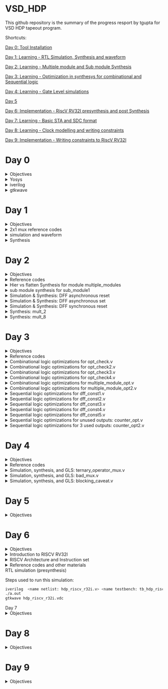 # VSD_HDP
This github repository is the summary of the progress resport by tgupta for VSD HDP tapeout program. 

Shortcuts:

[Day 0: Tool Installation](#day-0)

[Day 1: Learning - RTL Simulation, Synthesis and waveform](#day-1)

[Day 2: Learning - Multiple module and Sub module Synthesis](#day-2)

[Day 3: Learning - Optimization in synthesys for combinational and Sequential logic](#day-3)

[Day 4: Learning - Gate Level simulations](#day-4)

[Day 5](#day-5)

[Day 6: Implementation - RiscV RV32I presynthesis and post Synthesis](#day-6)

[Day 7: Learning - Basic STA and SDC format](#day-7)

[Day 8: Learning - Clock modelling and writing constraints](#day-8)

[Day 9: Implementation - Writing constraints to RiscV RV32I](#day-9)

# Day 0

<details>
 <summary> Objectives </summary>
To Install Ubuntu on Oracle VM machine 

To Install Yosys, iverilog, gtkwave tools.

</details>	
	
 <details>
 <summary> Yosys </summary>


 Yosys Installation
 
 Steps followed:
```bash
git clone https://github.com/YosysHQ/yosys.git
cd yosys-master 
sudo apt install make 
sudo apt-get install build-essential clang bison flex \
    libreadline-dev gawk tcl-dev libffi-dev git \
    graphviz xdot pkg-config python3 libboost-system-dev \
    libboost-python-dev libboost-filesystem-dev zlib1g-dev
make 
sudo make install
```
Screenshot after successful installation:

![1_Yosys_install](https://github.com/tgupta10/VSD_HDP/assets/86391769/e069562d-34ba-42c4-9dd9-cbd4d069d518)


Scrrenshot after successful launch:

![2_Yosys_launch](https://github.com/tgupta10/VSD_HDP/assets/86391769/196afcce-1dc3-489d-9287-4b72d1bbea7d)


</details>

 <details>
 <summary> iverilog </summary>


iverilog Installation

 Steps followed:
  ```bash
sudo apt-get install iverilog
 ```
 Screenshot after successful installation:

![3_iverilog_install](https://github.com/tgupta10/VSD_HDP/assets/86391769/d415622c-716d-4c95-873e-87db8c3f7b5a)


 Screenshot after successful launch:
 
![4_iverilog_launch](https://github.com/tgupta10/VSD_HDP/assets/86391769/ab34d6a4-29a8-4925-bf92-47f0700393b3)


</details>
 <details>
 <summary> gtkwave </summary>


 gtkwave installation

 Steps followed:
  ```bash
sudo apt-get install gtkwave
 ```
 Screenshot after successful installation:

![5_gtkwave_install](https://github.com/tgupta10/VSD_HDP/assets/86391769/847cc2d3-8175-43f8-af9b-4b552697b348)



Screenshot after successful launch:

![5_gtkwave_launch](https://github.com/tgupta10/VSD_HDP/assets/86391769/47a227f6-50da-45ee-9d04-403bcf5592ca)


</details>



# Day 1

<details>
 <summary> Objectives </summary>
To simulate RTL of a 2x1 mux. RTL and testbech is provided by VSD. Tool used is iverilog.

To view the waveform of the simulated 2x1 mux. Tool used is gtkwave.

To synthesize the 2x1 mux RTL and then generate synthesized RTL netlist. Tool used is Yosys.

</details>

<details>
 <summary> 2x1 mux reference codes </summary>
The RTL (good_mux.v), its testbench (tb_good_mux.v) and .lib files for 2x1 mux are provided by VSD, also present at https://github.com/kunalg123/sky130RTLDesignAndSynthesisWorkshop.git

</details>

<details>
 <summary> simulation and waveform </summary>
 
 Steps followed to simulate and view the waveforms for 2x1 mux:
	
 ```bash
 iverilog <name verilog: good_mux.v> <name testbench: tb_good_mux.v>
 ./a.out
 gtkwave tb_good_mux.vcd
 ```
	
 Screenshot for waveform in gtkview:
	
![1_good_mux_waveform](https://github.com/tgupta10/VSD_HDP/assets/86391769/6eb9dfb8-27e7-4e09-b44c-fa6c057d2bef)

 </details>

 </details>
<details>
 <summary> Synthesis </summary>
		
Steps followed for Synthesis of 2x1 mux:
		
```bash		
yosys> read_liberty -lib <path to sky130_fd_sc_hd__tt_025C_1v80.lib>
yosys> read_verilog <name of verilog file: multiple_modules.v>
yosys> synth -top <name: sub_module1>
yosys> abc -liberty <path to sky130_fd_sc_hd__tt_025C_1v80.lib>
yosys> show <name: sub_module1>
```
	
Screen shot synthesized 2x1 mux:
		
![3_synthesised_design](https://github.com/tgupta10/VSD_HDP/assets/86391769/3ee15cc1-bee9-4800-9097-c2cdf9e8ecde)

Steps followed to generate synthesized verilog netlist:
 ```bash
 yosys> write_verilog <file_name_netlist.v>
 yosys> write_verilog -noattr <file_name_netlist.v>
 ```
 
 Screenshot of the synthesized netlist:
 
![4_synthesised_netlist](https://github.com/tgupta10/VSD_HDP/assets/86391769/03741a86-6d61-4bbd-a358-8335f8e92607)

 
		
</details>

# Day 2

<details>
 <summary> Objectives </summary>
To synthesize and analyise heirarchical and flatten netlist for module "multiple_modules".

To synthesize sub module "sub_module1" from module "multiple_modules". 

To analyse different coding styles if DFF by simulating and synthesizing.

To analyse special cases of mux2 and mux8 designs by optimizing their synthesis.
</details>
<details>
 <summary> Reference codes </summary>
The RTL for multiple module (multiple_modules.v), the D-flipflop with asynchronous reset (dff_asyncres.v), the D-flipflop with asynchronous set (dff_async_set.v), the D-flipflop with synchronous reset (dff_syncres.v), their respective testbenches (tb_*), mult_2.v and mult_8.v are provided by VSD, also present at:
	
https://github.com/kunalg123/sky130RTLDesignAndSynthesisWorkshop.git
</details>
<details>
 <summary> Hier vs flatten Synthesis for module multiple_modules </summary>

Steps followed for Synthesis of module multiple_modules:
 
```bash		
yosys> read_liberty -lib <path to sky130_fd_sc_hd__tt_025C_1v80.lib>
yosys> read_verilog <name of verilog file: multiple_modules.v>
yosys> synth -top <name: multiple_modules>
yosys> abc -liberty <path to sky130_fd_sc_hd__tt_025C_1v80.lib>
yosys> show <name: multiple_modules>
yosys> write_verilog -noattr <name: multiple_modules_hier.v>
```

Screenshot for hierarchical synthesis of multiple_module:
![1_synthesis_multiple_modules](https://github.com/tgupta10/VSD_HDP/assets/86391769/bb8778f6-4448-42dd-b5e0-111b79a95ab2)
Screenshot of synthesized RTL netlist after hierarchical synthesis of multiple_module:
![2_synthesized_netlist_multiple_modules_hier](https://github.com/tgupta10/VSD_HDP/assets/86391769/3f9cab6f-4609-4f6a-8f25-e9713e713396)

Additional steps used in flattened synthesis of multiple_module:
		
```bash
yosys> flatten
yosys> write_verilog -noattr <name: multiple_modules_flat.v>
```

Screenshot for flattened synthesis of multiple_module:
![3_synthesis_multiple_modules_flat](https://github.com/tgupta10/VSD_HDP/assets/86391769/b1b8995a-e7a2-4f43-9bb5-78da69c3589c)
Screenshot of synthesized RTL netlist after flattened synthesis of multiple_module:
![4_synthesized_netlist_multiple_modules_flat](https://github.com/tgupta10/VSD_HDP/assets/86391769/caae8187-3d27-4abd-8515-930833d877b3)

</details>
<details>
 <summary> sub module synthesis for sub_module1 </summary>

Steps used for sub module synthesis of sub_module1

```bash		
yosys> read_liberty -lib <path to sky130_fd_sc_hd__tt_025C_1v80.lib>
yosys> read_verilog <name of verilog file: multiple_modules.v>
yosys> synth -top <name: sub_module1>
yosys> abc -liberty <path to sky130_fd_sc_hd__tt_025C_1v80.lib>
yosys> show <name: sub_module1>
```

Screenshot for sub module synthesis of sub_module1: 
![5_synthesis_sub_module1](https://github.com/tgupta10/VSD_HDP/assets/86391769/61fa0b0e-c66a-4e8b-a117-6fe01e68c1c2)

</details>
<details>
 <summary> Simulation & Synthesis: DFF asynchronous reset </summary>

Steps used to view dff_asyncres waveform:

```bash	
iverilog <name verilog: dff_asyncres.v> <name testbench: tb_dff_asyncres.v>
./a.out
gtkwave <name vcd file: tb_dff_asyncres.vcd>
```	
Screenshot of waveform for dff_async_reset:
![6_dff_async_reset_wave](https://github.com/tgupta10/VSD_HDP/assets/86391769/84cfb665-2755-4e7a-b7b6-792d157da383)

```bash
yosys> read_liberty -lib <path to sky130_fd_sc_hd__tt_025C_1v80.lib>
yosys> read_verilog <name of verilog file: dff_asyncres.v>
yosys> synth -top <name: dff_asyncres>
yosys> dfflibmap -liberty <path to sky130_fd_sc_hd__tt_025C_1v80.lib>
yosys> abc -liberty <path to sky130_fd_sc_hd__tt_025C_1v80.lib>
yosys> show <name: dff_asyncres>
```

Screenshot of synthesis for dff_async_reset:
![7_dff_async_reset_synth](https://github.com/tgupta10/VSD_HDP/assets/86391769/6a3f95d3-1b75-426a-9772-f7107628099f)

</details>
<details>
 <summary> Simulation & Synthesis: DFF asynchronous set </summary>

```bash	
iverilog <name verilog: dff_async_set.v> <name testbench: tb_dff_async_set.v>
./a.out
gtkwave <name vcd file: tb_dff_async_set.vcd>
```

Screenshot of waveform for dff_async_set:
![8_dff_async_set_wave](https://github.com/tgupta10/VSD_HDP/assets/86391769/3b1c450a-bc14-45d3-b088-28481ab8a095)

```bash
yosys> read_liberty -lib <path to sky130_fd_sc_hd__tt_025C_1v80.lib>
yosys> read_verilog <name of verilog file: dff_async_set.v>
yosys> synth -top <name: dff_async_set>
yosys> dfflibmap -liberty <path to sky130_fd_sc_hd__tt_025C_1v80.lib>
yosys> abc -liberty <path to sky130_fd_sc_hd__tt_025C_1v80.lib>
yosys> show <name: dff_async_set>
```

Screenshot of synthesis for dff_async_set:
![9_dff_async_set_synth](https://github.com/tgupta10/VSD_HDP/assets/86391769/8fed6cbb-6cc6-459c-a2c0-1ce663f4ebc9)

</details>
<details>
 <summary> Simulation & Synthesis: DFF synchronous reset </summary>

```bash	
iverilog <name verilog: dff_syncres.v> <name testbench: tb_dff_syncres.v>
./a.out
gtkwave <name vcd file: tb_dff_syncres.vcd>
```

 Screenshot of waveform for dff_sync_reset:
![10_dff_sync_reset_wave](https://github.com/tgupta10/VSD_HDP/assets/86391769/9ba0b44d-3de7-4ff1-8448-79bdde92144a)

```bash
yosys> read_liberty -lib <path to sky130_fd_sc_hd__tt_025C_1v80.lib>
yosys> read_verilog <name of verilog file: dff_syncres.v>
yosys> synth -top <name: dff_syncres>
yosys> dfflibmap -liberty <path to sky130_fd_sc_hd__tt_025C_1v80.lib>
yosys> abc -liberty <path to sky130_fd_sc_hd__tt_025C_1v80.lib>
yosys> show <name: dff_syncres>
```

Screenshot of synthesis for dff_sync_reset:
![11_dff_sync_reset_synth](https://github.com/tgupta10/VSD_HDP/assets/86391769/fccdf6c4-c34c-4417-9e7e-690e859119c6)

</details>
<details>
 <summary> Synthesis: mult_2 </summary>

```bash
yosys> read_liberty -lib <path to sky130_fd_sc_hd__tt_025C_1v80.lib>
yosys> read_verilog <name of verilog file: mult_2.v>
yosys> synth -top <name: mul2>
yosys> abc -liberty <path to sky130_fd_sc_hd__tt_025C_1v80.lib>
yosys> show <name: mul2>
yosys> write_verilog -noattr <name: mul2_net.v>
```
![12_mul_@_synth](https://github.com/tgupta10/VSD_HDP/assets/86391769/34ea923b-764e-4609-9cf5-99d709b5e244)


</details>
<details>
 <summary> Synthesis: mult_8 </summary>

```bash
yosys> read_liberty -lib <path to sky130_fd_sc_hd__tt_025C_1v80.lib>
yosys> read_verilog <name of verilog file: mult_8.v>
yosys> synth -top <name: mult8>
yosys> abc -liberty <path to sky130_fd_sc_hd__tt_025C_1v80.lib>
yosys> show <name: mult8>
yosys> write_verilog -noattr <name: mult8_net.v>
```

![13_mul_8_synth](https://github.com/tgupta10/VSD_HDP/assets/86391769/c717b20b-9c08-4d00-8d04-bd1d971dd6ea)


</details>

# Day 3

<details>
 <summary> Objectives </summary>

To analyse combinational logic optimization.

To analyse sequential logic optimization. 

To analyse sequential logic optimization for unused outputs. 

To analyse sequential logic optimization for a counter design. 

</details>

<details>
 <summary> Reference codes </summary>

The RTL codes and their testbenches (opt_*, dff_const*, tb_dff_const*, and counter_opt*) are provided by VSD, also present at 

https://github.com/kunalg123/sky130RTLDesignAndSynthesisWorkshop.git

</details>
	
<details>
 <summary> Combinational logic optimizations for opt_check.v </summary>

Steps followed to synthesize design of opt_check.v after optimization:
	
```bash
yosys> read_liberty -lib <path to sky130_fd_sc_hd__tt_025C_1v80.lib>
yosys> read_verilog <name of verilog file: opt_check.v>
yosys> synth -top <name: opt_check>
yosys> opt_clean -purge
yosys> abc -liberty <path to sky130_fd_sc_hd__tt_025C_1v80.lib>
yosys> show
```
	
Snapshot for optimized opt_check.v design:
	
![1_synth_opt_check](https://github.com/tgupta10/VSD_HDP/assets/86391769/6861b27e-a1d0-4df6-a27f-6ab915379b2e)


</details>
	
<details>
 <summary> Combinational logic optimizations for opt_check2.v </summary>

 Steps followed to check waveform of synthesized design of opt_check2.v after optimization:
	
```bash
yosys> read_liberty -lib <path to sky130_fd_sc_hd__tt_025C_1v80.lib>
yosys> read_verilog <name of verilog file: opt_check2.v>
yosys> synth -top <name: opt_check2>
yosys> opt_clean -purge
yosys> abc -liberty <path to sky130_fd_sc_hd__tt_025C_1v80.lib>
yosys> show
```
Snapshot for optimized opt_check2.v design:
	
![2_synth_opt_check2](https://github.com/tgupta10/VSD_HDP/assets/86391769/92d689e3-3c90-4259-84a6-036cab14812e)



</details>
	
<details>
 <summary> Combinational logic optimizations for opt_check3.v </summary>
	
 Steps followed to check waveform of synthesized design of opt_check3.v after optimization:
	
```bash
yosys> read_liberty -lib <path to sky130_fd_sc_hd__tt_025C_1v80.lib>
yosys> read_verilog <name of verilog file: opt_check3.v>
yosys> synth -top <name: opt_check3>
yosys> opt_clean -purge
yosys> abc -liberty <path to sky130_fd_sc_hd__tt_025C_1v80.lib>
yosys> show
```
	
Snapshot for optimized opt_check3.v design:
	
![3_synth_opt_check3](https://github.com/tgupta10/VSD_HDP/assets/86391769/370111ca-fc00-4196-9caa-ee3d276db6ca)



</details>
	
<details>
 <summary> Combinational logic optimizations for opt_check4.v </summary>
	
 Steps followed to check waveform of synthesized design of opt_check4.v after optimization:
	
```bash
yosys> read_liberty -lib <path to sky130_fd_sc_hd__tt_025C_1v80.lib>
yosys> read_verilog <name of verilog file: opt_check4.v>
yosys> synth -top <name: opt_check4>
yosys> opt_clean -purge
yosys> abc -liberty <path to sky130_fd_sc_hd__tt_025C_1v80.lib>
yosys> show
```
	
Snapshot for optimized opt_check4.v design:
	
![4_synth_opt_check4](https://github.com/tgupta10/VSD_HDP/assets/86391769/ad40eafd-9b60-4e0b-944f-34972b4ad8e8)



</details>
		
<details>
 <summary> Combinational logic optimizations for multiple_module_opt.v </summary>
	
Steps followed to check waveform of synthesized design of multiple_module_opt.v after optimization:
	
```bash
yosys> read_liberty -lib <path to sky130_fd_sc_hd__tt_025C_1v80.lib>
yosys> read_verilog <name of verilog file: multiple_module_opt.v>
yosys> synth -top <name: multiple_module_opt>
yosys> flatten 
yosys> opt_clean -purge
yosys> abc -liberty <path to sky130_fd_sc_hd__tt_025C_1v80.lib>
yosys> show
```
	
Snapshot for optimized multiple_module_opt.v design:
 
![5_synth_multiple_module_opt](https://github.com/tgupta10/VSD_HDP/assets/86391769/19f34cab-d7c6-4bec-a939-7be8c6fbbbe3)


</details>
	
<details>
 <summary> Combinational logic optimizations for multiple_module_opt2.v </summary>
	
Steps followed to check waveform of synthesized design of multiple_module_opt2.v after optimization:
	
```bash
yosys> read_liberty -lib <path to sky130_fd_sc_hd__tt_025C_1v80.lib>
yosys> read_verilog <name of verilog file: multiple_module_opt2.v>
yosys> synth -top <name: multiple_module_opt2>
yosys> flatten 
yosys> opt_clean -purge
yosys> abc -liberty <path to sky130_fd_sc_hd__tt_025C_1v80.lib>
yosys> show
```
	
Snapshot for optimized multiple_module_opt2.v design:
	
![6_synth_multiple_module_opt2](https://github.com/tgupta10/VSD_HDP/assets/86391769/fb8b2c82-beab-439d-afba-416943e3ab38)




</details>
	
<details>
 <summary> Sequential logic optimizations for dff_const1.v </summary>
	
Steps followed to check waveform of dff_const1.v
	
```bash
iverilog <name verilog: dff_const1.v> <name testbench: tb_dff_const1.v>
./a.out
gtkwave tb_dff_const1.vdc
```	

Below is the screenshot of the obtained simulation, a we can see even when reset is zero, Q waits for next rising edge of clock:
	
![7_waveform_dff_const1](https://github.com/tgupta10/VSD_HDP/assets/86391769/fb9ef254-a911-4e27-b6d6-edd8f8fd27ad)


	
Steps followed to check waveform of synthesized design of multiple_module_opt2.v after optimization:
	
```bash
yosys> read_liberty -lib <path to sky130_fd_sc_hd__tt_025C_1v80.lib>
yosys> read_verilog <name of verilog file: dff_const1.v>
yosys> synth -top <name: dff_const1>
yosys> dfflibmap -liberty <path to sky130_fd_sc_hd__tt_025C_1v80.lib>
yosys> abc -liberty <path to sky130_fd_sc_hd__tt_025C_1v80.lib>
yosys> show
```
	
Snapshot for optimized dff_const1.v design:
	
![8_synth_dff_const1](https://github.com/tgupta10/VSD_HDP/assets/86391769/38d03b34-7dda-45de-a8aa-9e822318293d)




</details>
	
<details>
 <summary> Sequential logic optimizations for dff_const2.v </summary>
	
Steps followed to check waveform of dff_const1.v
	
```bash
iverilog <name verilog: dff_const2.v> <name testbench: tb_dff_const2.v>
./a.out
gtkwave tb_dff_const2.vdc
```	

Snapshot for optimized dff_const2.v design:
	
![9_waveform_dff_const2](https://github.com/tgupta10/VSD_HDP/assets/86391769/1bb4de4a-1eaf-475d-a7e8-4db568eb1b66)


I used the below commands to view the synthesized design of dff_const2.v with optimizations:
	
```bash
yosys> read_liberty -lib <path to sky130_fd_sc_hd__tt_025C_1v80.lib>
yosys> read_verilog <name of verilog file: dff_const2.v>
yosys> synth -top <name: dff_const2>
yosys> dfflibmap -liberty <path to sky130_fd_sc_hd__tt_025C_1v80.lib>
yosys> abc -liberty <path to sky130_fd_sc_hd__tt_025C_1v80.lib>
yosys> show
```
	
Snapshot for optimized dff_const2.v design:
	
![10_synth_dff_const2](https://github.com/tgupta10/VSD_HDP/assets/86391769/3ac15b3c-2bfc-47c0-83a9-4dfa7017c19a)



</details>

	
<details>
 <summary> Sequential logic optimizations for dff_const3.v </summary>
	
Steps followed to check waveform of dff_const3.v
	
```bash
iverilog <name verilog: dff_const3.v> <name testbench: tb_dff_const3.v>
./a.out
gtkwave tb_dff_const3.vdc
```	

Below is the screenshot of the obtained simulation, as we can see Q does not follow Q1 immediately:
	
![11_waveform_dff_const3](https://github.com/tgupta10/VSD_HDP/assets/86391769/264c7a60-ac4b-4c4d-a23b-8f682a2e0399)


I used the below commands to view the synthesized design of dff_const3.v:
	
```bash
yosys> read_liberty -lib <path to sky130_fd_sc_hd__tt_025C_1v80.lib>
yosys> read_verilog <name of verilog file: dff_const3.v>
yosys> synth -top <name: dff_const3>
yosys> dfflibmap -liberty <path to sky130_fd_sc_hd__tt_025C_1v80.lib>
yosys> abc -liberty <path to sky130_fd_sc_hd__tt_025C_1v80.lib>
yosys> show
```
	
Snapshot for optimized dff_const3.v design:

![12_synth_dff_const3](https://github.com/tgupta10/VSD_HDP/assets/86391769/0bd4a061-ca6a-4fb7-bb55-bc942ea5616f)



</details>
	
<details>
 <summary> Sequential logic optimizations for dff_const4.v </summary>
	
Steps followed to check waveform of dff_const4.v:
	
```bash
iverilog <name verilog: dff_const4.v> <name testbench: tb_dff_const4.v>
./a.out
gtkwave tb_dff_const4.vdc
```	

Below is the screenshot of the obtained simulation, as we can see Q and Q1 are one regardless of clk and reset:

![13_waveform_dff_const4](https://github.com/tgupta10/VSD_HDP/assets/86391769/bba1c44d-f1d9-489a-89a0-5651fa40beb4)

	
I used the below commands to view the synthesized design of dff_const4.v with optimizations:
	
```bash
yosys> read_liberty -lib <path to sky130_fd_sc_hd__tt_025C_1v80.lib>
yosys> read_verilog <name of verilog file: dff_const4.v>
yosys> synth -top <name: dff_const4>
yosys> dfflibmap -liberty <path to sky130_fd_sc_hd__tt_025C_1v80.lib>
yosys> abc -liberty <path to sky130_fd_sc_hd__tt_025C_1v80.lib>
yosys> show
```
	
Snapshot for optimized dff_const4.v design:
	
![14_synth_dff_const4](https://github.com/tgupta10/VSD_HDP/assets/86391769/d5434b75-05e7-4b34-b1ee-41b533580ce6)


</details>
	
<details>
 <summary> Sequential logic optimizations for dff_const5.v </summary>
	
Steps followed to check waveform of dff_const5.v:
	
```bash
iverilog <name verilog: dff_const5.v> <name testbench: tb_dff_const5.v>
./a.out
gtkwave tb_dff_const5.vdc
```	

Below is the screenshot of the obtained simulation, as we can see when reset is zero, Q1 becomes one on the next rising edge of clk, and Q follows Q1 on the next rising edge of clk:

![15_waveform_dff_const5](https://github.com/tgupta10/VSD_HDP/assets/86391769/8b44e444-5d40-4daf-a639-b8a86692d1ca)

	
I used the below commands to view the synthesized design of dff_const5.v with optimizations:
	
```bash
yosys> read_liberty -lib <path to sky130_fd_sc_hd__tt_025C_1v80.lib>
yosys> read_verilog <name of verilog file: dff_const5.v>
yosys> synth -top <name: dff_const5>
yosys> dfflibmap -liberty <path to sky130_fd_sc_hd__tt_025C_1v80.lib>
yosys> abc -liberty <path to sky130_fd_sc_hd__tt_025C_1v80.lib>
yosys> show
```
	
Snapshot for optimized dff_const5.v design:

![16_synth_dff_const5](https://github.com/tgupta10/VSD_HDP/assets/86391769/3b468c06-ae54-43d8-861a-3fd1f0912abb)


</details>
	
<details>
 <summary> Sequential logic optimizations for unused outputs: counter_opt.v </summary>
	
I used the below commands to view the synthesized design of counter_opt.v with optimizations:
	
```bash
yosys> read_liberty -lib <path to sky130_fd_sc_hd__tt_025C_1v80.lib>
yosys> read_verilog <name of verilog file: counter_opt.v>
yosys> synth -top <name: counter_opt>
yosys> dfflibmap -liberty <path to sky130_fd_sc_hd__tt_025C_1v80.lib>
yosys> abc -liberty <path to sky130_fd_sc_hd__tt_025C_1v80.lib>
yosys> show
```
	
Snapshot for optimized counter_opt.v design:
	
![17_synth_counter_opt](https://github.com/tgupta10/VSD_HDP/assets/86391769/9bc2c483-2aa1-4299-9191-25edd82895a7)

	
</details>
	
<details>
 <summary> Sequential logic optimizations for 3 used outputs: counter_opt2.v </summary>
	
I used the below commands to view the synthesized design of counter_opt2.v with optimizations:
	
```bash
yosys> read_liberty -lib <path to sky130_fd_sc_hd__tt_025C_1v80.lib>
yosys> read_verilog <name of verilog file: counter_opt2.v>
yosys> synth -top <name: counter_opt2>
yosys> dfflibmap -liberty <path to sky130_fd_sc_hd__tt_025C_1v80.lib>
yosys> abc -liberty <path to sky130_fd_sc_hd__tt_025C_1v80.lib>
yosys> show
```
	
Snapshot for optimized counter_opt2.v design:
	
![18_synth_counter_opt2](https://github.com/tgupta10/VSD_HDP/assets/86391769/635727af-1f78-4a8c-9677-fb2a862fca85)

	
</details>

# Day 4

<details>
 <summary> Objectives </summary>


To perform RTL simulation, synthesis and GLS simulation for ternary_operator_mux.v. Compare the RTL and Gate level simulation results. 

To perform RTL simulation, synthesis and GLS simulation for bad_mux.v. Compare the RTL and Gate level simulation results. 

To perform RTL simulation, synthesis and GLS simulation for blocking_caveat.v. Compare the RTL and Gate level simulation results. 
	
</details>
	
<details>
 <summary> Reference codes </summary>

	The RTL codes (*_mux.v and blocking_caveat.v) are  are provided by VSD, also present at https://github.com/kunalg123/sky130RTLDesignAndSynthesisWorkshop.git
	
</details>
	
<details>
 <summary> Simulation, synthesis, and GLS: ternary_operator_mux.v </summary>

Steps used to see waveform for ternary_operator_mux.v:
	
```bash
iverilog <name verilog: ternary_operator_mux.v> <name testbench: tb_ternary_operator_mux.v>
./a.out
gtkwave tb_ternary_operator_mux.vdc
```	

Snapshot for simulation run on RTL netlist :

![1_waveform_pre_synth_ternary_operator](https://github.com/tgupta10/VSD_HDP/assets/86391769/171c0e81-a639-488b-99c2-f489ad3e35e5)


Steps followed to run synthesis and write GLS netlist for ternary_operator_mux.v:
	
```bash
yosys> read_liberty -lib <path to sky130_fd_sc_hd__tt_025C_1v80.lib>
yosys> read_verilog <name of verilog file: ternary_operator_mux.v>
yosys> synth -top <name: ternary_operator_mux>
yosys> abc -liberty <path to sky130_fd_sc_hd__tt_025C_1v80.lib>
yosys> write_verilog -noattr <name of netlist: ternary_operator_mux_net.v>
yosys> show
```
	
Snapshot for synthesized design:

![2_synth_ternary_operator](https://github.com/tgupta10/VSD_HDP/assets/86391769/04b1359f-090e-4fba-b718-52ccd423525b)


Snapshot for GLS netlist:
	
![3_GLS_netlist_ternary_operator](https://github.com/tgupta10/VSD_HDP/assets/86391769/1aea8305-5822-4524-ae53-da3db1cd61b7)


steps followed for GLS simulation:
	
```bash
iverilog <path to verilog model: ../mylib/verilog_model/primitives.v> <path to sky130_fd_sc_hd__tt_025C_1v80.lib: ../lib/sky130_fd_sc_hd__tt_025C_1v80.lib> <name netlist: ternary_operator_mux_net.v> <name testbench: tb_ternary_operator_mux.v>
./a.out
gtkwave tb_ternary_operator_mux.vdc
```	
	
Snapshot of simulation run with GLS netlist, it matches with original simulation of RTL netlist:
	
![4_waveform_GLS_ternary_operator](https://github.com/tgupta10/VSD_HDP/assets/86391769/b4499876-b74f-4008-86d9-2139179de598)


	
</details>

<details>
 <summary> Simulation, synthesis, and GLS: bad_mux.v </summary>

Steps followed to run RTL simulation for bad_mux.v:
	
```bash
iverilog <name verilog: bad_mux.v> <name testbench: tb_bad_mux.v>
./a.out
gtkwave tb_bad_mux.vdc
```	

snapshot for RTL simulation waveform :

![5_waveform_pre_synth_bad_mux](https://github.com/tgupta10/VSD_HDP/assets/86391769/ca6bd07f-c24e-4aec-9374-481309dd5ab3)



Steps followed to run synthesis and write GLS netlist for bad_mux.v:
	
```bash
yosys> read_liberty -lib <path to sky130_fd_sc_hd__tt_025C_1v80.lib>
yosys> read_verilog <name of verilog file: bad_mux.v>
yosys> synth -top <name: bad_mux>
yosys> abc -liberty <path to sky130_fd_sc_hd__tt_025C_1v80.lib>
yosys> write_verilog -noattr <name of netlist: bad_mux_net.v>
yosys> show
```
	
Snapshot for synthesised design:

![6_synth_bad_mux](https://github.com/tgupta10/VSD_HDP/assets/86391769/92224f7a-6da6-47a0-8650-e35c8cab0224)


	
Screenshot for GLS netlist:

![7_GLS_netlist_bad_mux](https://github.com/tgupta10/VSD_HDP/assets/86391769/d40ddfd9-dc24-47a1-ac5c-0201ac3fce19)

	
Steps followed to run GLS simulation of bad_mux.v:
	
```bash
iverilog <path to verilog model: ../mylib/verilog_model/primitives.v> <path to sky130_fd_sc_hd__tt_025C_1v80.lib: ../lib/sky130_fd_sc_hd__tt_025C_1v80.lib> <name netlist: bad_mux_net.v> <name testbench: tb_bad_mux.v>
./a.out
gtkwave tb_bad_mux.vdc
```	
	
Snapshot of the wavform from GLS simulation. It clrearly mismatches with RTL simulation:
	
![8_waveform_GLS_bad_mux](https://github.com/tgupta10/VSD_HDP/assets/86391769/1dbb0623-1807-4341-af2d-592c56997fde)

	
</details>

<details>
 <summary> Simulation, synthesis, and GLS: blocking_caveat.v </summary>

Steps folowed to run RTL simulation for blocking_caveat.v:
	
```bash
iverilog <name verilog: blocking_caveat.v> <name testbench: tb_blocking_caveat.v>
./a.out
gtkwave tb_blocking_caveat.vdc
```	

Screenshot for RTL simulation showing incorrect behavior:

![8_waveform_GLS_blocking_caveat](https://github.com/tgupta10/VSD_HDP/assets/86391769/fefc73c3-d83d-4342-a15d-9e22ad65ad3f)


Steps followed to run synthesis and write GLS netlist for blocking_caveat.v:
	
```bash
yosys> read_liberty -lib <path to sky130_fd_sc_hd__tt_025C_1v80.lib>
yosys> read_verilog <name of verilog file: blocking_caveat.v>
yosys> synth -top <name: blocking_caveat>
yosys> abc -liberty <path to sky130_fd_sc_hd__tt_025C_1v80.lib>
yosys> write_verilog -noattr <name of netlist: blocking_caveat_net.v>
yosys> show
```
	
Snapshot for Synthesised design:

![9_waveform_pre_synth_blocking_caveat](https://github.com/tgupta10/VSD_HDP/assets/86391769/cf0ed2cd-0f8c-4562-8ba2-d7daf9ea2aea)

	
Snapshot for GLS netlists:

![11_GLS_netlist_blocking_caveat](https://github.com/tgupta10/VSD_HDP/assets/86391769/7d773524-533a-4a6b-9285-9bf5e580464f)


Steps followed to run GLS simulation blocking_caveat.v:
	
```bash
iverilog <path to verilog model: ../mylib/verilog_model/primitives.v> <path to verilog model: ../mylib/verilog_model/sky130_fd_sc_hd.v> <name netlist: blocking_caveat_net.v> <name testbench: tb_blocking_caveat.v>
./a.out
gtkwave tb_blocking_caveat.vdc
```	
	
Snapshot of the wavform from GLS simulation. It clrearly mismatches with RTL simulation:
	

	
</details>

# Day 5 

<details>
 <summary> Objectives </summary>

Under Process

</details>

# Day 6 
<details>
 <summary> Objectives </summary>
To run and match presynthesis and postsynthesis simulations on my choice of Design. 
I have chosen to implement RISCV RV32I Instruction set in RTL. 
</details>

<details>
 <summary> Introduction to RISCV RV32I </summary>
This project provides an insight into the working of a few important instructions of the instruction set of a Single cycle Reduced Instruction Set Computer - Five(RISC-V) Instruction Set Architecture suitable for use across wide-spectrum of Applications from low power embedded devices to high performance Cloud based Server processors. The base RISC-V is a 32-bit processor with 31 general-purpose registers, so all the instructions are 32-bit long. Some Applications where the RISC-V processors have begun to make some significant threads are in Artificial intelligence and machine learning, Embedded systems, Ultra Low power processing systems etc.
</details>

<details>
 <summary> RISCV Architecture and Instruction set </summary>

<img width="713" alt="image" src="https://github.com/tgupta10/VSD_HDP/assets/86391769/baed30dd-e658-445e-9142-f68b444efd5c">

</details>

<details>
 <summary> Reference codes and other materials </summary>

The original RTL code and the Testbech is used from following github repository:
https://github.com/vinayrayapati/rv32i

However there are a few modifications done over this code to achieve our goal for example changing the module name

</details

<details>
 <summary> RTL simulation (presynthesis) </summary>

Steps used to run this simulation: 

```bash
iverilog  <name netlist: hdp_riscv_r32i.v> <name testbench: tb_hdp_riscv_r32i.v>
./a.out
gtkwave hdp_riscv_r32i.vdc
```


</details

# Day 7 
<details>
 <summary> Objectives </summary>

</details>

# Day 8 
<details>
 <summary> Objectives </summary>

</details>

# Day 9 
<details>
 <summary> Objectives </summary>

</details>
